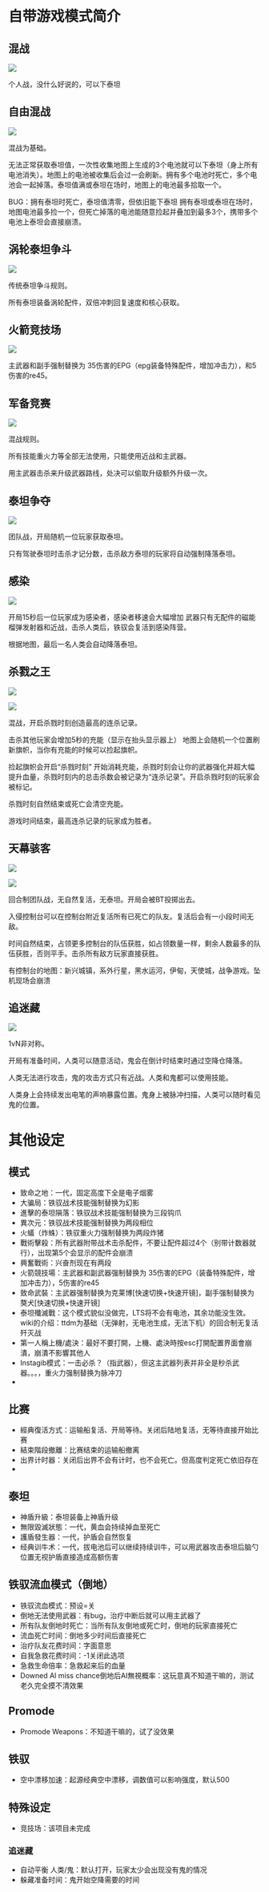 <!--
 * @Author: HK560
 * @Date: 2021-12-28 14:05:04
 * @LastEditTime: 2021-12-28 14:06:06
 * @LastEditors: HK560
 * @Description:
 * @FilePath: \NorthStarCN_WIKI\Doc\aboutGamemode.md
-->
# 自带游戏模式简介
## 混战
![](https://cdn.jsdelivr.net/gh/HK560/MyPicHub@master/res/pic/20211228140652.png)

个人战，没什么好说的，可以下泰坦

## 自由混战
![](https://cdn.jsdelivr.net/gh/HK560/MyPicHub@master/res/pic/20211228140744.png)

混战为基础。

无法正常获取泰坦值，一次性收集地图上生成的3个电池就可以下泰坦（身上所有电池消失）。地图上的电池被收集后会过一会刷新。拥有多个电池时死亡，多个电池会一起掉落。泰坦值满或泰坦在场时，地图上的电池最多拾取一个。

BUG：拥有泰坦时死亡，泰坦值清零，但依旧能下泰坦
拥有泰坦或泰坦在场时，地图电池最多捡一个，但死亡掉落的电池能随意捡起并叠加到最多3个，携带多个电池上泰坦会直接崩溃。

## 涡轮泰坦争斗
![](https://cdn.jsdelivr.net/gh/HK560/MyPicHub@master/res/pic/20211228140900.png)

传统泰坦争斗规则。

所有泰坦装备涡轮配件，双倍冲刺回复速度和核心获取。


## 火箭竞技场
![](https://cdn.jsdelivr.net/gh/HK560/MyPicHub@master/res/pic/20211228140937.png)

主武器和副手强制替换为 35伤害的EPG（epg装备特殊配件，增加冲击力），和5伤害的re45。

## 军备竞赛
![](https://cdn.jsdelivr.net/gh/HK560/MyPicHub@master/res/pic/20211228141027.png)

混战规则。

所有技能重火力等全部无法使用，只能使用近战和主武器。

用主武器击杀来升级武器路线，处决可以偷取升级额外升级一次。

## 泰坦争夺

![](https://cdn.jsdelivr.net/gh/HK560/MyPicHub@master/res/pic/20211228141119.png)

团队战，开局随机一位玩家获取泰坦。

只有驾驶泰坦时击杀才记分数，击杀敌方泰坦的玩家将自动强制降落泰坦。

## 感染
![](https://cdn.jsdelivr.net/gh/HK560/MyPicHub@master/res/pic/20211228141152.png)

开局15秒后一位玩家成为感染者，感染者移速会大幅增加 武器只有无配件的磁能榴弹发射器和近战，击杀人类后，铁驭会复活到感染阵营。

根据地图，最后一名人类会自动降落泰坦。

## 杀戮之王
![](https://cdn.jsdelivr.net/gh/HK560/MyPicHub@master/res/pic/20211228141248.png)

![](https://cdn.jsdelivr.net/gh/HK560/MyPicHub@master/res/pic/20211228141259.png)

混战，开启杀戮时刻创造最高的连杀记录。

击杀其他玩家会增加5秒的充能（显示在抬头显示器上）
地图上会随机一个位置刷新旗帜，当你有充能的时候可以捡起旗帜。

捡起旗帜会开启“杀戮时刻” 开始消耗充能，杀戮时刻会让你的武器强化并超大幅提升血量，杀戮时刻内的总击杀数会被记录为“连杀记录”。开启杀戮时刻的玩家会被标记。

杀戮时刻自然结束或死亡会清空充能。

游戏时间结束，最高连杀记录的玩家成为胜者。

## 天幕骇客
![](https://cdn.jsdelivr.net/gh/HK560/MyPicHub@master/res/pic/20211228141419.png)

![](https://cdn.jsdelivr.net/gh/HK560/MyPicHub@master/res/pic/20211228141431.png)

回合制团队战，无自然复活，无泰坦。开局会被BT投掷出去。

入侵控制台可以在控制台附近复活所有已死亡的队友。复活后会有一小段时间无敌。

时间自然结束，占领更多控制台的队伍获胜，如占领数量一样，剩余人数最多的队伍获胜，否则平手。击杀所有敌方玩家直接获胜。

有控制台的地图：新兴城镇，系外行星，黑水运河，伊甸，天使城，战争游戏。坠机现场会崩溃

## 追迷藏
![](https://cdn.jsdelivr.net/gh/HK560/MyPicHub@master/res/pic/20211228141512.png)

1vN非对称。

开局有准备时间，人类可以随意活动，鬼会在倒计时结束时通过空降仓降落。

人类无法进行攻击，鬼的攻击方式只有近战。人类和鬼都可以使用技能。

人类身上会持续发出电笔的声响暴露位置。鬼身上被脉冲扫描，人类可以随时看见鬼的位置。

# 其他设定

## 模式
- 致命之地：一代，固定高度下全是电子烟雾
- 大骗局：铁驭战术技能强制替换为幻影
- 進擊的泰坦隕落：铁驭战术技能强制替换为三段钩爪
- 異次元：铁驭战术技能强制替换为两段相位
- 火蟻（炸蛛）：铁驭重火力强制替换为两段炸猪
- 戰術擊殺：所有武器附带战术击杀配件，不要让配件超过4个（别带计数器就行），出现第5个会显示的配件会崩溃
- 興奮戰術：兴奋剂现在有两段
- 火箭競技場：主武器和副武器强制替换为 35伤害的EPG（装备特殊配件，增加冲击力），5伤害的re45
- 致命武裝：主武器强制替换为克莱博[快速切换+快速开镜]，副手强制替换为獒犬[快速切换+快速开镜]
- 泰坦殲滅戰：这个模式貌似没做完，LTS将不会有电池，其余功能没生效。wiki的介绍：ttdm为基础（无弹射，无电池生成，无法下机）的回合制无复活歼灭战
- 第一人稱上機/處決：最好不要打開，上機、處決時按esc打開配置界面會崩潰，崩潰不影響其他人
- Instagib模式：一击必杀？（指武器），但这主武器列表并非全是秒杀武器。。。，重火力强制替换为脉冲刀
-
## 比赛

- 經典復活方式：运输船复活、开局等待。关闭后陆地复活，无等待直接开始比赛
- 結束階段撤離：比赛结束的运输船撤离
- 出界计时器：关闭后出界不会有计时，也不会死亡。但高度判定死亡依旧存在
-
## 泰坦

- 神盾升級：泰坦装备上神盾升级
- 無限毀滅狀態：一代，黄血会持续掉血至死亡
- 護盾發生器：一代，护盾会自然恢复
- 经典训牛术：一代，拔电池后可以继续持续训牛，可以用武器攻击泰坦后脑勺位置无视护盾直接造成高额伤害

## 铁驭流血模式（倒地）

- 铁驭流血模式：预设=关
- 倒地无法使用武器：有bug，治疗中断后就可以用主武器了
- 所有队友倒地时死亡：当所有队友倒地或死亡时，倒地的玩家直接死亡
- 流血死亡时间：倒地多少时间后直接死亡
- 治疗队友花费时间：字面意思
- 自我急救花费时间：-1关闭此选项
- 急救生命倍率：急救起来后的血量
- Downed AI miss chance倒地后AI無視概率：这玩意真不知道干嘛的，测试老久完全摸不清效果

## Promode
- Promode Weapons：不知道干嘛的，试了没效果

## 铁驭
- 空中漂移加速：起源经典空中漂移，调数值可以影响强度，默认500

## 特殊设定
- 竞技场：该项目未完成

### 追迷藏
- 自动平衡 人类/鬼：默认打开，玩家太少会出现没有鬼的情况
- 躲藏准备时间：鬼开始空降需要的时间


